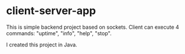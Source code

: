 # client-server-app

This is simple backend project based on sockets. Client can execute 4 commands: "uptime", "info", "help", "stop".

I created this project in Java.
